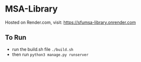 # MSA-Library
Hosted on Render.com, visit: https://sfumsa-library.onrender.com

## To Run
- run the build.sh file `./build.sh`
- then run `python3 manage.py runserver` 
